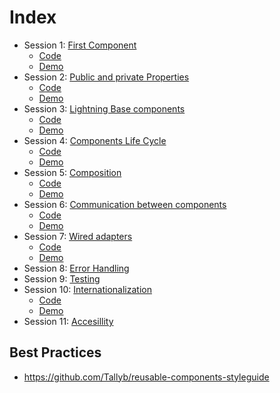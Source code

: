 # Index

* Session 1: [First Component](./session-01:%20First%20Component.md)
    - [Code](./code/session01)
    - [Demo](https://oneappexchange.github.io/levelup/session01/index.html)
* Session 2: [Public and private Properties](./session-02:%20Public%20and%20private%20Properties.md)
    - [Code](./code/session02)
    - [Demo](https://oneappexchange.github.io/levelup/session02/index.html)
* Session 3: [Lightning Base components](./session-03:%20Lightning%20Base%20components.md)
    - [Code](./code/session03)
    - [Demo](https://oneappexchange.github.io/levelup/session03/index.html)
* Session 4: [Components Life Cycle](./session-04:%20Components%20Life%20Cycle.md)
    - [Code](./code/session04)
    - [Demo](https://oneappexchange.github.io/levelup/session04/dist/index.html)
* Session 5: [Composition](./session-05:%20Composition.md)
    - [Code](./code/session05)
    - [Demo](https://oneappexchange.github.io/levelup/session05/index.html)
* Session 6: [Communication between components](./session-06:%20Components%20Communication)
    - [Code](./code/session06)
    - [Demo](https://oneappexchange.github.io/levelup/session06/index.html)
* Session 7: [Wired adapters](./session-07:%20Wired%20adapters.md)
    - [Code](./code/session07)
    - [Demo](https://oneappexchange.github.io/levelup/session07/index.html)
* Session 8: [Error Handling](./session-08:%20Error%20Handling.md)
* Session 9: [Testing](./session-09:%20Testing.md)
* Session 10: [Internationalization](./session-10:%20I18N.md)
    - [Code](./code/session10)
    - [Demo](https://oneappexchange.github.io/levelup/session10/index.html)
* Session 11: [Accesillity](./session-11:%20Accesillity.md)


## Best Practices
* https://github.com/Tallyb/reusable-components-styleguide
